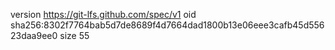 version https://git-lfs.github.com/spec/v1
oid sha256:8302f7764bab5d7de8689f4d7664dad1800b13e06eee3cafb45d55623daa9ee0
size 55
